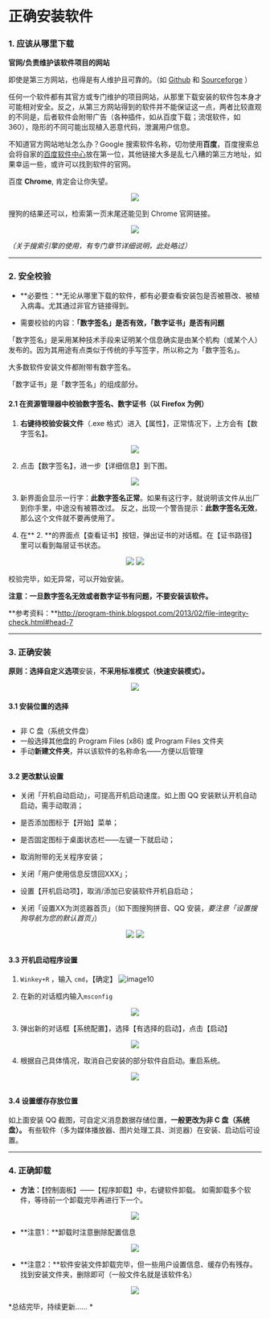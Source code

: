 # 正确安装软件

### 1. 应该从哪里下载

**官网/负责维护该软件项目的网站**

即使是第三方网站，也得是有人维护且可靠的。（如 [Github](https://github.com) 和 [Sourceforge](https://sourceforge.net/)  ）

任何一个软件都有其官方或专门维护的项目网站，从那里下载安装的软件包本身才可能相对安全。反之，从第三方网站得到的软件并不能保证这一点，两者比较直观的不同是，后者软件会附带广告（各种插件，如从百度下载；流氓软件，如360），隐形的不同可能出现植入恶意代码，泄漏用户信息。

不知道官方网站地址怎么办？Google 搜索软件名称，切勿使用**百度**，百度搜索总会将自家的[百度软件中心](http://rj.baidu.com)放在第一位，其他链接大多是乱七八糟的第三方地址，如果幸运一些，或许可以找到软件的官网。

百度 **Chrome**, 肯定会让你失望。
<div style="text-align:center">
<img src="https://41.media.tumblr.com/3588dc9b9e504ed8a89d528e27bde93f/tumblr_nvzwupow3v1uft3xho2_1280.png"/>
</div>

搜狗的结果还可以，检索第一页末尾还能见到 Chrome 官网链接。
<div style="text-align:center">
<img src="https://41.media.tumblr.com/d601321cfc207e99fd96cdfa88400bc6/tumblr_nvzwupow3v1uft3xho3_r1_1280.png"/>
</div>

*（关于搜索引擎的使用，有专门章节详细说明，此处略过）*

--- 
### 2. 安全校验

* **必要性：**无论从哪里下载的软件，都有必要查看安装包是否被篡改、被植入病毒。尤其通过非官方链接得到。

* 需要校验的内容：**「数字签名」是否有效，「数字证书」是否有问题**

「数字签名」是采用某种技术手段来证明某个信息确实是由某个机构（或某个人）发布的。因为其用途有点类似于传统的手写签字，所以称之为「数字签名」。

大多数软件安装文件都附带有数字签名。

「数字证书」是「数字签名」的组成部分。

#### 2.1 在资源管理器中校验数字签名、数字证书（以 Firefox 为例）

 1. **右键待校验安装文件**（.exe 格式）进入【属性】，正常情况下，上方会有【数字签名】。
<div style="text-align:center">
<img src="https://40.media.tumblr.com/e1ccde594093a33b72bc683f3693ffef/tumblr_nvzwupow3v1uft3xho4_r1_500.png"/>
</div>

 2. 点击【数字签名】，进一步【详细信息】到下图。
<div style="text-align:center">
<img src="https://40.media.tumblr.com/af1206bfc7f233fb9fadac180f342d26/tumblr_nvzwupow3v1uft3xho5_r1_500.png"/>
</div>

 3. 新界面会显示一行字：**此数字签名正常**。如果有这行字，就说明该文件从出厂到你手里，中途没有被篡改过。
反之，出现一个警告提示：**此数字签名无效**，那么这个文件就不要再使用了。

 4. 在** 2. **的界面点【查看证书】按钮，弹出证书的对话框。在【证书路径】里可以看到每层证书状态。
<div style="text-align:center">
<img src="https://41.media.tumblr.com/e1b094f4cbfbafc26359c2f7dae17ff0/tumblr_nvzwupow3v1uft3xho6_r1_500.png"/>
<img src="https://41.media.tumblr.com/69f3d18dc281819683039d420a4d97f2/tumblr_nvzwupow3v1uft3xho7_r2_500.png"/>
</div>

校验完毕，如无异常，可以开始安装。

**注意：一旦数字签名无效或者数字证书有问题，不要安装该软件。**

**参考资料：**http://program-think.blogspot.com/2013/02/file-integrity-check.html#head-7



--- 
### 3. 正确安装

**原则：**选择**自定义选项**安装，**不采用标准模式（快速安装模式）。**
<div style="text-align:center">
<img src="https://41.media.tumblr.com/3690f302b8fc4d13e203bc3e4094b3f5/tumblr_nvzxxieFA11uft3xho4_r1_1280.png"/>
</div>

#### 3.1 安装位置的选择

## 

* 非 C 盘（系统文件盘）
* 一般选择其他盘的 Program Files (x86) 或 Program Files 文件夹
* 手动**新建文件夹**，并以该软件的名称命名——方便以后管理

## 

#### 3.2 更改默认设置

* 关闭「开机自动启动｣，可提高开机启动速度。如上图 QQ 安装默认开机自动启动，需手动取消；

* 是否添加图标于【开始】菜单；

* 是否固定图标于桌面状态栏——左键一下就启动；

* 取消附带的无关程序安装；

* 关闭「用户使用信息反馈回XXX」；

* 设置【开机启动项】，取消/添加已安装软件开机自启动；

* 关闭「设置XX为浏览器首页」（如下图搜狗拼音、QQ 安装，*要注意「设置搜狗导航为您的默认首页」*）

<div style="text-align:center">
<img src="https://41.media.tumblr.com/27c1ac9d721750174f288accf4a2e0e7/tumblr_nvzwupow3v1uft3xho9_r1_1280.png"/>
<img src="https://40.media.tumblr.com/ab3936d41b1eaff172cc6a03ef6796b0/tumblr_nvzwupow3v1uft3xho8_r1_1280.png"/>
</div>

## 

#### 3.3 开机启动程序设置

 1. ```Winkey+R``` ，输入 ```cmd```，【确定】
![image10](https://41.media.tumblr.com/db83d1110c8981983cd23a5a86e5392b/tumblr_nvzwupow3v1uft3xho10_r1_500.png)
 
 2. 在新的对话框内输入```msconfig```
<div style="text-align:center">
<img src="https://40.media.tumblr.com/48bf6f54b03a99a95e87a07f054f45e9/tumblr_nvzxxieFA11uft3xho1_1280.png"/>
</div>

 3. 弹出新的对话框【系统配置】，选择【有选择的启动】，点击【启动】
<div style="text-align:center">
<img src="https://41.media.tumblr.com/ef364ae99c85d9646dff32a0a649e211/tumblr_nvzxxieFA11uft3xho2_1280.png"/>
</div>

 4. 根据自己具体情况，取消自己安装的部分软件自启动。重启系统。
<div style="text-align:center">
<img src="https://41.media.tumblr.com/776ea4f7785b63836bc933443c6faddb/tumblr_nvzxxieFA11uft3xho3_400.png"/>
</div>

## 

#### 3.4 设置缓存存放位置

如上面安装 QQ 截图，可自定义消息数据存储位置，**一般更改为非 C 盘（系统盘）。**
有些软件（多为媒体播放器、图片处理工具、浏览器）在安装、启动后可设置。

--- 
### 4. 正确卸载

* **方法：**【控制面板】——【程序卸载】中，右键软件卸载。
如需卸载多个软件，等待前一个卸载完毕再进行下一个。

 <div style="text-align:center">
 <img src="https://41.media.tumblr.com/a17064ecefcbdf4b2af2eb587ae12a0b/tumblr_nvzxxieFA11uft3xho5_r1_1280.png"/>
 </div>

* **注意1：**卸载时注意删除配置信息

 <div style="text-align:center">
 <img src="https://41.media.tumblr.com/6a56e277e8a362c19b9a65e01623078c/tumblr_nvzxxieFA11uft3xho6_r1_1280.png"/>
 </div>

* **注意2：**软件安装文件卸载完毕，但一些用户设置信息、缓存仍有残存。找到安装文件夹，删除即可（一般文件名就是该软件名）

 <div style="text-align:center">
 <img src="https://40.media.tumblr.com/48bde5fe83cfa7f4a2d73e053a7a7156/tumblr_nvzxxieFA11uft3xho7_r1_400.png"/>
 </div>
 
 
*总结完毕，持续更新...... *